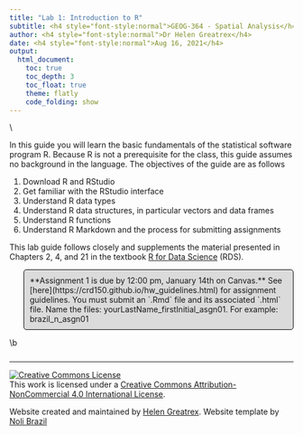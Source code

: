 ```yaml
---
title: "Lab 1: Introduction to R"
subtitle: <h4 style="font-style:normal">GEOG-364 - Spatial Analysis</h4>
author: <h4 style="font-style:normal">Dr Helen Greatrex</h4>
date: <h4 style="font-style:normal">Aug 16, 2021</h4>
output: 
  html_document:
    toc: true
    toc_depth: 3
    toc_float: true
    theme: flatly
    code_folding: show
---
```



<style>
p.comment {
background-color: #DBDBDB;
padding: 10px;
border: 1px solid black;
margin-left: 25px;
border-radius: 5px;
font-style: normal;
}

h1.title {
  font-weight: bold;
  font-family: Arial;  
}

h2.title {
  font-family: Arial;  
}

</style>


<style type="text/css">
#TOC {
  font-size: 13px;
  font-family: Arial;
}
</style>


\




In this guide you will learn the basic fundamentals of the statistical software program R.  Because R is not a prerequisite for the class, this guide assumes no background in the language.  The objectives of the guide are as follows

1. Download R and RStudio
2. Get familiar with the RStudio interface
3. Understand R data types
4. Understand R data structures, in particular vectors and data frames
5. Understand R functions
6. Understand R Markdown and the process for submitting assignments


This lab guide follows closely and supplements the material presented in Chapters 2, 4, and 21 in the textbook [R for Data Science](http://r4ds.had.co.nz/index.html) (RDS).

<p class="comment">**Assignment 1 is due by 12:00 pm, January 14th on Canvas.**  See [here](https://crd150.github.io/hw_guidelines.html) for assignment guidelines.  You must submit an `.Rmd` file and its associated `.html` file. Name the files: yourLastName_firstInitial_asgn01. For example: brazil_n_asgn01</p>

\b
<div style="margin-bottom:25px;">
</div>

***

<a rel="license" href="http://creativecommons.org/licenses/by-nc/4.0/"><img alt="Creative Commons License" style="border-width:0" src="https://i.creativecommons.org/l/by-nc/4.0/88x31.png" /></a><br />This work is licensed under a <a rel="license" href="http://creativecommons.org/licenses/by-nc/4.0/">Creative Commons Attribution-NonCommercial 4.0 International License</a>.


Website created and maintained by [Helen Greatrex](https://www.geog.psu.edu/directory/helen-greatrex). Website template by [Noli Brazil](https://nbrazil.faculty.ucdavis.edu/)
